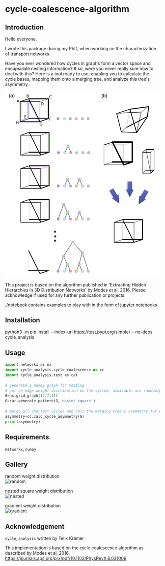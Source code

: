 # cycle-coalescence-algorithm
##  Introduction
Hello everyone,

I wrote this package during my PhD, when working on the characterization of transport networks.

Have you ever wondered how cycles in graphs form a vector space and encapsulate nesting information? If so, were you never really sure how to deal with this? Here is a tool ready to use, enabling you to calculate the cycle bases, mapping them onto a merging tree, and analyze this tree's asymmetry.

![modes](./gallery/modes_merging_algorithm_2016.png)

This project is based on the algorithm published in 'Extracting Hidden Hierarchies in 3D Distribution Networks' by Modes et al, 2016. Please acknowledge if used for any further publication or projects.

  ./notebook contains examples to play with in the form of jupyter notebooks
##  Installation
python3 -m pip install --index-url https://test.pypi.org/simple/ --no-deps cycle_analysis
##  Usage

```python
import networkx as nx
import cycle_analysis.cycle_coalescence as cc
import cycle_analysis.test as cat

# generate a dummy graph for testing
# put an edge weight distribution on the system, available are random/gradient/nested_square
G=nx.grid_graph((7,7,1))
G=cat.generate_pattern(G,'nested_square')

# merge all shortest cycles and calc the merging tree's asymmetry for each branch
asymmetry=cc.calc_cycle_asymmetry(G)
print(asymmetry)
```

##  Requirements
``` networkx ```, ``` numpy ```
##  Gallery
random weight distribution\
![random](./gallery/random.png)

nested square weight distribution\
![nested](./gallery/nested_square.png)

gradient weight distribution\
![gradient](./gallery/gradient.png)
## Acknowledgement
```cycle_analysis``` written by Felix Kramer

This implementation is based on the cycle coalescence algorithm as described by Modes et al, 2016.
https://journals.aps.org/prx/pdf/10.1103/PhysRevX.6.031009
